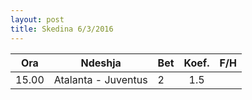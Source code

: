 ```yaml
---
layout: post
title: Skedina 6/3/2016
---
```


Ora | Ndeshja | Bet | Koef. | F/H
---|---|---|:---:|---
15.00 | Atalanta - Juventus | 2 | 1.5

